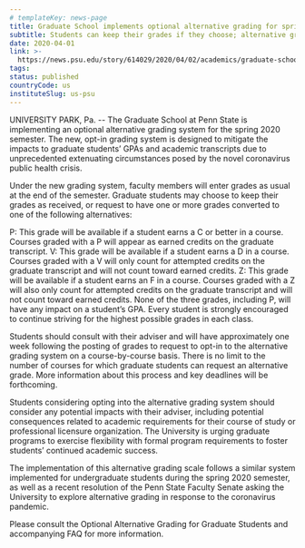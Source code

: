 ```yaml
---
# templateKey: news-page
title: Graduate School implements optional alternative grading for spring 2020 semester
subtitle: Students can keep their grades if they choose; alternative grades will not impact GPA
date: 2020-04-01
link: >-
  https://news.psu.edu/story/614029/2020/04/02/academics/graduate-school-implements-optional-alternative-grading-spring
tags:
status: published
countryCode: us
instituteSlug: us-psu
---
```


UNIVERSITY PARK, Pa. -- The Graduate School at Penn State is implementing an optional alternative grading system for the spring 2020 semester. The new, opt-in grading system is designed to mitigate the impacts to graduate students’ GPAs and academic transcripts due to unprecedented extenuating circumstances posed by the novel coronavirus public health crisis.

Under the new grading system, faculty members will enter grades as usual at the end of the semester. Graduate students may choose to keep their grades as received, or request to have one or more grades converted to one of the following alternatives:

P: This grade will be available if a student earns a C or better in a course. Courses graded with a P will appear as earned credits on the graduate transcript.
V: This grade will be available if a student earns a D in a course. Courses graded with a V will only count for attempted credits on the graduate transcript and will not count toward earned credits.
Z: This grade will be available if a student earns an F in a course. Courses graded with a Z will also only count for attempted credits on the graduate transcript and will not count toward earned credits.
None of the three grades, including P, will have any impact on a student’s GPA. Every student is strongly encouraged to continue striving for the highest possible grades in each class.

Students should consult with their adviser and will have approximately one week following the posting of grades to request to opt-in to the alternative grading system on a course-by-course basis. There is no limit to the number of courses for which graduate students can request an alternative grade. More information about this process and key deadlines will be forthcoming.

Students considering opting into the alternative grading system should consider any potential impacts with their adviser, including potential consequences related to academic requirements for their course of study or professional licensure organization. The University is urging graduate programs to exercise flexibility with formal program requirements to foster students’ continued academic success.

The implementation of this alternative grading scale follows a similar system implemented for undergraduate students during the spring 2020 semester, as well as a recent resolution of the Penn State Faculty Senate asking the University to explore alternative grading in response to the coronavirus pandemic.

Please consult the Optional Alternative Grading for Graduate Students and accompanying FAQ for more information.
